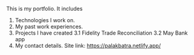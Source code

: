 This is my portfolio. It includes

1. Technologies I work on.
2. My past work experiences.
3. Projects I have created
   3.1 Fidelity Trade Reconciliation
   3.2 May Bank app
4. My contact details.
Site link: https://palakbatra.netlify.app/
